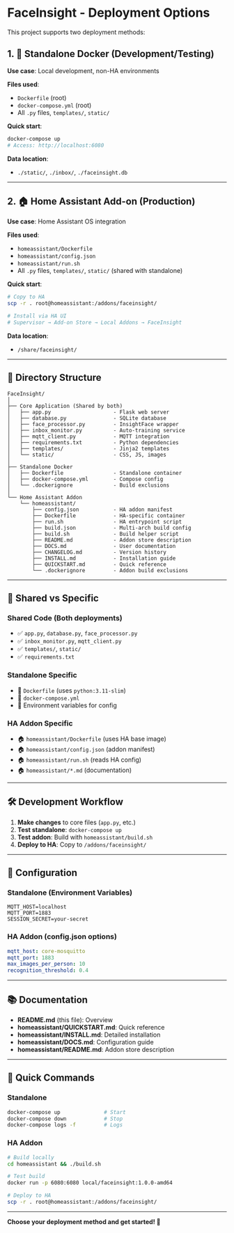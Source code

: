 # FaceInsight - Deployment Options

This project supports two deployment methods:

## 1. 🐳 Standalone Docker (Development/Testing)

**Use case**: Local development, non-HA environments

**Files used**:
- `Dockerfile` (root)
- `docker-compose.yml` (root)
- All `.py` files, `templates/`, `static/`

**Quick start**:
```bash
docker-compose up
# Access: http://localhost:6080
```

**Data location**: 
- `./static/`, `./inbox/`, `./faceinsight.db`

---

## 2. 🏠 Home Assistant Add-on (Production)

**Use case**: Home Assistant OS integration

**Files used**:
- `homeassistant/Dockerfile`
- `homeassistant/config.json`
- `homeassistant/run.sh`
- All `.py` files, `templates/`, `static/` (shared with standalone)

**Quick start**:
```bash
# Copy to HA
scp -r . root@homeassistant:/addons/faceinsight/

# Install via HA UI
# Supervisor → Add-on Store → Local Addons → FaceInsight
```

**Data location**: 
- `/share/faceinsight/`

---

## 📂 Directory Structure

```
FaceInsight/
│
├── Core Application (Shared by both)
│   ├── app.py                    - Flask web server
│   ├── database.py               - SQLite database
│   ├── face_processor.py         - InsightFace wrapper
│   ├── inbox_monitor.py          - Auto-training service
│   ├── mqtt_client.py            - MQTT integration
│   ├── requirements.txt          - Python dependencies
│   ├── templates/                - Jinja2 templates
│   └── static/                   - CSS, JS, images
│
├── Standalone Docker
│   ├── Dockerfile                - Standalone container
│   ├── docker-compose.yml        - Compose config
│   └── .dockerignore             - Build exclusions
│
└── Home Assistant Addon
    └── homeassistant/
        ├── config.json           - HA addon manifest
        ├── Dockerfile            - HA-specific container
        ├── run.sh                - HA entrypoint script
        ├── build.json            - Multi-arch build config
        ├── build.sh              - Build helper script
        ├── README.md             - Addon store description
        ├── DOCS.md               - User documentation
        ├── CHANGELOG.md          - Version history
        ├── INSTALL.md            - Installation guide
        ├── QUICKSTART.md         - Quick reference
        └── .dockerignore         - Addon build exclusions
```

---

## 🔄 Shared vs Specific

### Shared Code (Both deployments)
- ✅ `app.py`, `database.py`, `face_processor.py`
- ✅ `inbox_monitor.py`, `mqtt_client.py`
- ✅ `templates/`, `static/`
- ✅ `requirements.txt`

### Standalone Specific
- 🐳 `Dockerfile` (uses `python:3.11-slim`)
- 🐳 `docker-compose.yml`
- 🐳 Environment variables for config

### HA Addon Specific
- 🏠 `homeassistant/Dockerfile` (uses HA base image)
- 🏠 `homeassistant/config.json` (addon manifest)
- 🏠 `homeassistant/run.sh` (reads HA config)
- 🏠 `homeassistant/*.md` (documentation)

---

## 🛠️ Development Workflow

1. **Make changes** to core files (`app.py`, etc.)
2. **Test standalone**: `docker-compose up`
3. **Test addon**: Build with `homeassistant/build.sh`
4. **Deploy to HA**: Copy to `/addons/faceinsight/`

---

## 📝 Configuration

### Standalone (Environment Variables)
```env
MQTT_HOST=localhost
MQTT_PORT=1883
SESSION_SECRET=your-secret
```

### HA Addon (config.json options)
```yaml
mqtt_host: core-mosquitto
mqtt_port: 1883
max_images_per_person: 10
recognition_threshold: 0.4
```

---

## 📚 Documentation

- **README.md** (this file): Overview
- **homeassistant/QUICKSTART.md**: Quick reference
- **homeassistant/INSTALL.md**: Detailed installation
- **homeassistant/DOCS.md**: Configuration guide
- **homeassistant/README.md**: Addon store description

---

## 🚀 Quick Commands

### Standalone
```bash
docker-compose up              # Start
docker-compose down            # Stop
docker-compose logs -f         # Logs
```

### HA Addon
```bash
# Build locally
cd homeassistant && ./build.sh

# Test build
docker run -p 6080:6080 local/faceinsight:1.0.0-amd64

# Deploy to HA
scp -r . root@homeassistant:/addons/faceinsight/
```

---

**Choose your deployment method and get started! 🎉**
